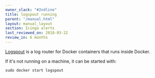 ```yaml
---
owner_slack: "#2ndline"
title: logspout running
parent: "/manual.html"
layout: manual_layout
section: Icinga alerts
last_reviewed_on: 2018-03-22
review_in: 6 months
---
```


[Logspout](https://github.com/gliderlabs/logspout) is a log router for Docker containers that runs inside Docker.

If it's not running on a machine, it can be started with:

    sudo docker start logspout

